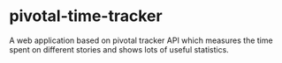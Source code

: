 pivotal-time-tracker
====================

A web application based on pivotal tracker API which measures the time spent on different stories and shows lots of useful statistics.

